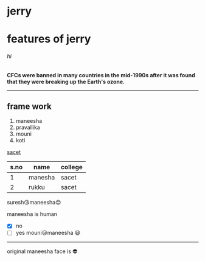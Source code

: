 # jerry
# features of jerry
###### hi
**CFCs were banned in many countries in the mid-1990s after it was found that they were breaking up the Earth's ozone.**
____
## frame work
1. maneesha
2. pravallika
3. mouni
4. koti

[sacet](http://sacet.ac.in)

s.no | name | college
-----|------|--------
1|manesha|sacet
2|rukku|sacet

suresh:kissing_heart:maneesha:blush:

maneesha is human
-[x] no
-[ ] yes
mouni:cry:maneesha :satisfied:
----
original maneesha face is :alien:
